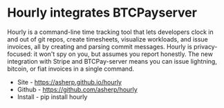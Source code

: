 # Hourly integrates BTCPayserver

Hourly is a command-line time tracking tool that lets developers clock in and out of git repos, create timesheets, visualize workloads, and issue invoices, all by creating and parsing commit messages. Hourly is privacy-focused: it won't spy on you, but assumes you report honestly. The new integration with Stripe and BTCPay-server means you can issue lightning, bitcoin, or fiat invoices in a single command.

* Site - https://asherp.github.io/hourly
* Github - https://github.com/asherp/hourly
* Install - pip install hourly
